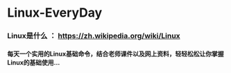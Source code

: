 # Linux-EveryDay
### Linux是什么 ： <https://zh.wikipedia.org/wiki/Linux>
#### 每天一个实用的Linux基础命令，结合老师课件以及网上资料，轻轻松松让你掌握Linux的基础使用...


